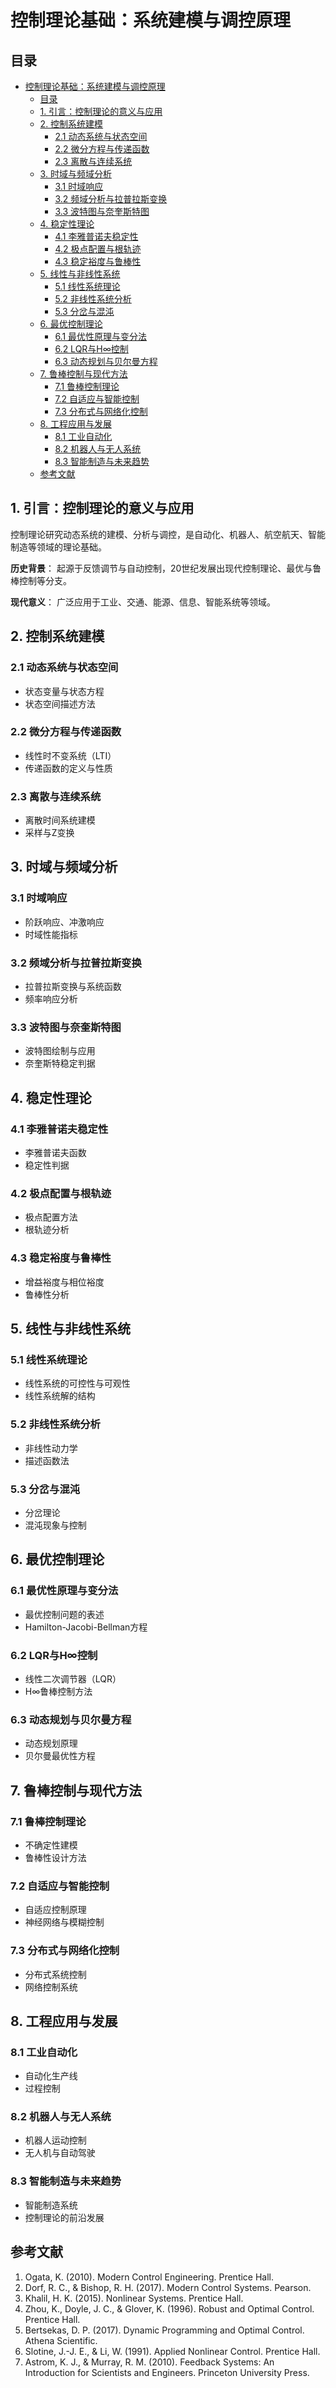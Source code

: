 # 控制理论基础：系统建模与调控原理

## 目录

- [控制理论基础：系统建模与调控原理](#控制理论基础系统建模与调控原理)
  - [目录](#目录)
  - [1. 引言：控制理论的意义与应用](#1-引言控制理论的意义与应用)
  - [2. 控制系统建模](#2-控制系统建模)
    - [2.1 动态系统与状态空间](#21-动态系统与状态空间)
    - [2.2 微分方程与传递函数](#22-微分方程与传递函数)
    - [2.3 离散与连续系统](#23-离散与连续系统)
  - [3. 时域与频域分析](#3-时域与频域分析)
    - [3.1 时域响应](#31-时域响应)
    - [3.2 频域分析与拉普拉斯变换](#32-频域分析与拉普拉斯变换)
    - [3.3 波特图与奈奎斯特图](#33-波特图与奈奎斯特图)
  - [4. 稳定性理论](#4-稳定性理论)
    - [4.1 李雅普诺夫稳定性](#41-李雅普诺夫稳定性)
    - [4.2 极点配置与根轨迹](#42-极点配置与根轨迹)
    - [4.3 稳定裕度与鲁棒性](#43-稳定裕度与鲁棒性)
  - [5. 线性与非线性系统](#5-线性与非线性系统)
    - [5.1 线性系统理论](#51-线性系统理论)
    - [5.2 非线性系统分析](#52-非线性系统分析)
    - [5.3 分岔与混沌](#53-分岔与混沌)
  - [6. 最优控制理论](#6-最优控制理论)
    - [6.1 最优性原理与变分法](#61-最优性原理与变分法)
    - [6.2 LQR与H∞控制](#62-lqr与h控制)
    - [6.3 动态规划与贝尔曼方程](#63-动态规划与贝尔曼方程)
  - [7. 鲁棒控制与现代方法](#7-鲁棒控制与现代方法)
    - [7.1 鲁棒控制理论](#71-鲁棒控制理论)
    - [7.2 自适应与智能控制](#72-自适应与智能控制)
    - [7.3 分布式与网络化控制](#73-分布式与网络化控制)
  - [8. 工程应用与发展](#8-工程应用与发展)
    - [8.1 工业自动化](#81-工业自动化)
    - [8.2 机器人与无人系统](#82-机器人与无人系统)
    - [8.3 智能制造与未来趋势](#83-智能制造与未来趋势)
  - [参考文献](#参考文献)

## 1. 引言：控制理论的意义与应用

控制理论研究动态系统的建模、分析与调控，是自动化、机器人、航空航天、智能制造等领域的理论基础。

**历史背景**：
起源于反馈调节与自动控制，20世纪发展出现代控制理论、最优与鲁棒控制等分支。

**现代意义**：
广泛应用于工业、交通、能源、信息、智能系统等领域。

## 2. 控制系统建模

### 2.1 动态系统与状态空间

- 状态变量与状态方程
- 状态空间描述方法

### 2.2 微分方程与传递函数

- 线性时不变系统（LTI）
- 传递函数的定义与性质

### 2.3 离散与连续系统

- 离散时间系统建模
- 采样与Z变换

## 3. 时域与频域分析

### 3.1 时域响应

- 阶跃响应、冲激响应
- 时域性能指标

### 3.2 频域分析与拉普拉斯变换

- 拉普拉斯变换与系统函数
- 频率响应分析

### 3.3 波特图与奈奎斯特图

- 波特图绘制与应用
- 奈奎斯特稳定判据

## 4. 稳定性理论

### 4.1 李雅普诺夫稳定性

- 李雅普诺夫函数
- 稳定性判据

### 4.2 极点配置与根轨迹

- 极点配置方法
- 根轨迹分析

### 4.3 稳定裕度与鲁棒性

- 增益裕度与相位裕度
- 鲁棒性分析

## 5. 线性与非线性系统

### 5.1 线性系统理论

- 线性系统的可控性与可观性
- 线性系统解的结构

### 5.2 非线性系统分析

- 非线性动力学
- 描述函数法

### 5.3 分岔与混沌

- 分岔理论
- 混沌现象与控制

## 6. 最优控制理论

### 6.1 最优性原理与变分法

- 最优控制问题的表述
- Hamilton-Jacobi-Bellman方程

### 6.2 LQR与H∞控制

- 线性二次调节器（LQR）
- H∞鲁棒控制方法

### 6.3 动态规划与贝尔曼方程

- 动态规划原理
- 贝尔曼最优性方程

## 7. 鲁棒控制与现代方法

### 7.1 鲁棒控制理论

- 不确定性建模
- 鲁棒性设计方法

### 7.2 自适应与智能控制

- 自适应控制原理
- 神经网络与模糊控制

### 7.3 分布式与网络化控制

- 分布式系统控制
- 网络控制系统

## 8. 工程应用与发展

### 8.1 工业自动化

- 自动化生产线
- 过程控制

### 8.2 机器人与无人系统

- 机器人运动控制
- 无人机与自动驾驶

### 8.3 智能制造与未来趋势

- 智能制造系统
- 控制理论的前沿发展

## 参考文献

1. Ogata, K. (2010). Modern Control Engineering. Prentice Hall.
2. Dorf, R. C., & Bishop, R. H. (2017). Modern Control Systems. Pearson.
3. Khalil, H. K. (2015). Nonlinear Systems. Prentice Hall.
4. Zhou, K., Doyle, J. C., & Glover, K. (1996). Robust and Optimal Control. Prentice Hall.
5. Bertsekas, D. P. (2017). Dynamic Programming and Optimal Control. Athena Scientific.
6. Slotine, J.-J. E., & Li, W. (1991). Applied Nonlinear Control. Prentice Hall.
7. Astrom, K. J., & Murray, R. M. (2010). Feedback Systems: An Introduction for Scientists and Engineers. Princeton University Press.
